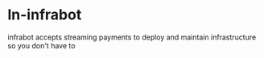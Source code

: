 # ln-infrabot
infrabot accepts streaming payments to deploy and maintain infrastructure so you don't have to
